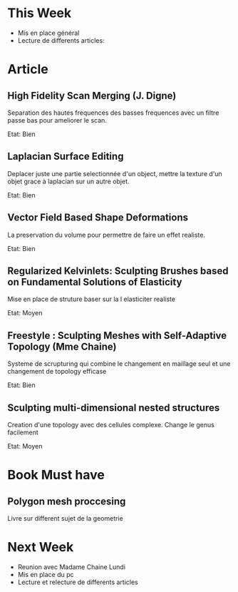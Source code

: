 # This Week 

- Mis en place général
- Lecture de differents articles:

# Article

## High Fidelity Scan Merging (J. Digne) 

Separation des hautes frequences des basses frequences avec un filtre passe bas pour ameliorer le scan.

Etat: Bien 

## Laplacian Surface Editing 

Deplacer juste une partie selectionnée d'un object, mettre la texture d'un objet grace à laplacian sur un autre objet.

Etat: Bien

## Vector Field Based Shape Deformations 

La preservation du volume pour permettre de faire un effet realiste. 

Etat: Bien 

## Regularized Kelvinlets: Sculpting Brushes based on Fundamental Solutions of Elasticity

Mise en place de struture baser sur la l elasticiter realiste

Etat: Moyen 

## Freestyle : Sculpting Meshes with Self-Adaptive Topology (Mme Chaine)

Systeme de scrupturing qui combine le changement en maillage seul et une changement de topology efficase

Etat: Bien 

## Sculpting multi-dimensional nested structures

Creation d'une topology avec des cellules complexe. Change le genus facilement

Etat: Moyen 

# Book Must have

## Polygon mesh proccesing 

Livre sur different sujet de la geometrie


# Next Week

- Reunion avec Madame Chaine Lundi 
- Mis en place du pc
- Lecture et relecture de differents articles 
